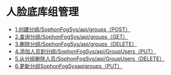 # 人脸底库组管理

* [1.创建分组/SophonFogSys/api/groups（POST）]()
* [2.查询分组/SophonFogSys/api/groups（GET）]()
* [3.删除分组/SophonFogSys/api/groups（DELETE）]()
* [4.添加人员到分组/SophonFogSys/api/GroupUsers（PUT）]()
* [5.从分组删除人员/SophonFogSys/api/GroupUsers（DELETE）]()
* [6.更新分组SophonFogSysapigroups（PUT）]()

